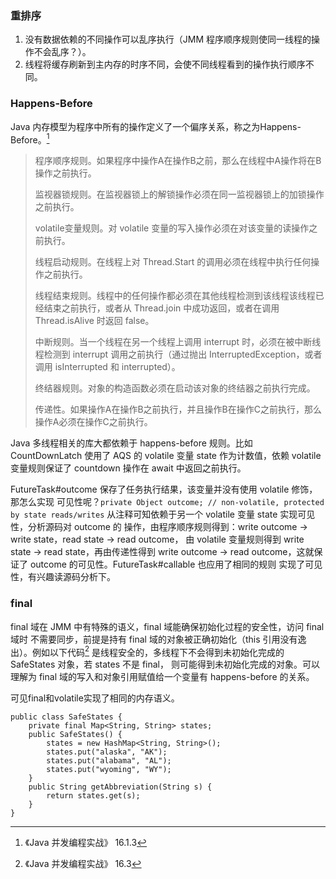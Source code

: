 
### 重排序

1) 没有数据依赖的不同操作可以乱序执行（JMM 程序顺序规则使同一线程的操作不会乱序？）。
2) 线程将缓存刷新到主内存的时序不同，会使不同线程看到的操作执行顺序不同。

### Happens-Before

Java 内存模型为程序中所有的操作定义了一个偏序关系，称之为Happens-Before。[^1]

> 程序顺序规则。如果程序中操作A在操作B之前，那么在线程中A操作将在B操作之前执行。
>
> 监视器锁规则。在监视器锁上的解锁操作必须在同一监视器锁上的加锁操作之前执行。
>
> volatile变量规则。对 volatile 变量的写入操作必须在对该变量的读操作之前执行。
>
> 线程启动规则。在线程上对 Thread.Start 的调用必须在线程中执行任何操作之前执行。
>
> 线程结束规则。线程中的任何操作都必须在其他线程检测到该线程该线程已经结束之前执行，或者从 Thread.join 中成功返回，或者在调用 Thread.isAlive 时返回 false。
>
> 中断规则。当一个线程在另一个线程上调用 interrupt 时，必须在被中断线程检测到 interrupt 调用之前执行（通过抛出 InterruptedException，或者调用 isInterrupted 和 interrupted）。
>
> 终结器规则。对象的构造函数必须在启动该对象的终结器之前执行完成。
>
> 传递性。如果操作A在操作B之前执行，并且操作B在操作C之前执行，那么操作A必须在操作C之前执行。

Java 多线程相关的库大都依赖于 happens-before 规则。比如 CountDownLatch 使用了
AQS 的 volatile 变量 state 作为计数值，依赖 volatile 变量规则保证了 countdown
操作在 await 中返回之前执行。

FutureTask#outcome 保存了任务执行结果，该变量并没有使用 volatile 修饰，那怎么实现
可见性呢？`private Object outcome; // non-volatile, protected by state reads/writes`
从注释可知依赖于另一个 volatile 变量 state 实现可见性，分析源码对 outcome 的
操作，由程序顺序规则得到：write outcome -> write state，read state -> read outcome，
由 volatile 变量规则得到 write state -> read state，再由传递性得到 write outcome ->
read outcome，这就保证了 outcome 的可见性。FutureTask#callable 也应用了相同的规则
实现了可见性，有兴趣读源码分析下。

### final

final 域在 JMM 中有特殊的语义，final 域能确保初始化过程的安全性，访问 final 域时
不需要同步，前提是持有 final 域的对象被正确初始化（this 引用没有逸出）。例如以下代码[^2]
是线程安全的，多线程下不会得到未初始化完成的 SafeStates 对象，若 states 不是 final，
则可能得到未初始化完成的对象。可以理解为 final 域的写入和对象引用赋值给一个变量有
happens-before 的关系。

可见final和volatile实现了相同的内存语义。

```
public class SafeStates {
	private final Map<String, String> states;
	public SafeStates() {
		states = new HashMap<String, String>();
		states.put("alaska", "AK");
		states.put("alabama", "AL");
		states.put("wyoming", "WY");
	}
	public String getAbbreviation(String s) {
		return states.get(s);
	}
}
```

[^1]:《Java 并发编程实战》 16.1.3
[^2]:《Java 并发编程实战》 16.3
